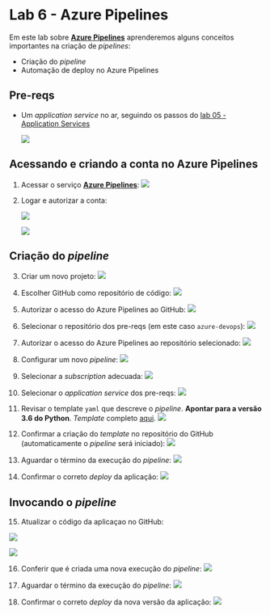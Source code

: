 # Lab 6 - Azure Pipelines

Em este lab sobre [**Azure Pipelines**](https://azure.microsoft.com/pt-br/services/devops/pipelines/) aprenderemos alguns conceitos importantes na criação de *pipelines*:
 - Criação do *pipeline*
 - Automação de deploy no Azure Pipelines
 
## Pre-reqs

- Um *application service* no ar, seguindo os passos do [lab 05 - Application Services](https://github.com/josecastillolema/fiap/blob/master/net/devops/lab05-paas-app.md)

   ![](https://raw.githubusercontent.com/josecastillolema/fiap/master/net/devops/img/app07.png)

## Acessando e criando a conta no Azure Pipelines

1. Acessar o serviço [**Azure Pipelines**](https://azure.microsoft.com/pt-br/services/devops/pipelines/):
   ![](https://raw.githubusercontent.com/josecastillolema/fiap/master/net/devops/img/ap01.png)

2. Logar e autorizar a conta:

   ![](https://raw.githubusercontent.com/josecastillolema/fiap/master/net/devops/img/ap02.png)
   
   ![](https://raw.githubusercontent.com/josecastillolema/fiap/master/net/devops/img/ap03.png)

## Criação do *pipeline*

3. Criar um novo projeto:
   ![](https://raw.githubusercontent.com/josecastillolema/fiap/master/net/devops/img/ap04.png)

4. Escolher GitHub como repositório de código:
   ![](https://raw.githubusercontent.com/josecastillolema/fiap/master/net/devops/img/ap05.png)

5. Autorizar o acesso do Azure Pipelines ao GitHub:
   ![](https://raw.githubusercontent.com/josecastillolema/fiap/master/net/devops/img/ap06.png)

6. Selecionar o repositório dos pre-reqs (em este caso `azure-devops`):
   ![](https://raw.githubusercontent.com/josecastillolema/fiap/master/net/devops/img/ap07.png)

7. Autorizar o acesso do Azure Pipelines ao repositório selecionado:
   ![](https://raw.githubusercontent.com/josecastillolema/fiap/master/net/devops/img/ap08.png)
   
8. Configurar um novo *pipeline*:
   ![](https://raw.githubusercontent.com/josecastillolema/fiap/master/net/devops/img/ap09.png)
   
9. Selecionar a *subscription* adecuada:
   ![](https://raw.githubusercontent.com/josecastillolema/fiap/master/net/devops/img/ap10.png)

10. Selecionar o *application service* dos pre-reqs:
   ![](https://raw.githubusercontent.com/josecastillolema/fiap/master/net/devops/img/ap11.png)
   
11. Revisar o template `yaml` que descreve o *pipeline*. **Apontar para a versão 3.6 do Python**. *Template* completo [aqui]().
   ![](https://raw.githubusercontent.com/josecastillolema/fiap/master/net/devops/img/ap12.png)

12. Confirmar a criação do *template* no repositório do GitHub (automaticamente o *pipeline* será iniciado):
   ![](https://raw.githubusercontent.com/josecastillolema/fiap/master/net/devops/img/ap13.png)

13. Aguardar o término da execução do *pipeline*:
   ![](https://raw.githubusercontent.com/josecastillolema/fiap/master/net/devops/img/ap14.png)

14. Confirmar o correto *deploy* da aplicação:
   ![](https://raw.githubusercontent.com/josecastillolema/fiap/master/net/devops/img/ap15.png)

## Invocando o *pipeline*

15. Atualizar o código da aplicaçao no GitHub:

   ![](https://raw.githubusercontent.com/josecastillolema/fiap/master/net/devops/img/ap16.png)

   ![](https://raw.githubusercontent.com/josecastillolema/fiap/master/net/devops/img/ap17.png)

16. Conferir que é criada uma nova execução do *pipeline*:
   ![](https://raw.githubusercontent.com/josecastillolema/fiap/master/net/devops/img/ap18.png)
   
17. Aguardar o término da execução do *pipeline*:
   ![](https://raw.githubusercontent.com/josecastillolema/fiap/master/net/devops/img/ap19.png)
   
18. Confirmar o correto *deploy* da nova versão da aplicação:
   ![](https://raw.githubusercontent.com/josecastillolema/fiap/master/net/devops/img/ap20.png)

